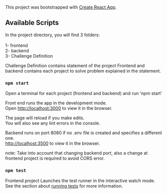 This project was bootstrapped with [Create React App](https://github.com/facebook/create-react-app).

## Available Scripts

In the project directory, you will find 3 folders:<br /><br />
  1- frontend<br />
  2- backend<br />
  3- Challenge Definition<br />

Challenge Definition contains statement of the project 
Frontend and backend contains each project to solve problem explained in the statement. 

### `npm start`
Open a terminal for each project (frontend and backend) and run 'npm start' 

Front end runs the app in the development mode.<br />
Open [http://localhost:3000](http://localhost:3000) to view it in the browser.

The page will reload if you make edits.<br />
You will also see any lint errors in the console.

Backend runs on port 8080 if no .env file is created and specifies a different one. <br />
[http://localhost:3500](http://localhost:3000) to view it in the browser.

note: Take into account that changing backend port, also a change at frontend project is required to avoid CORS error.

### `npm test`

Frontend project
Launches the test runner in the interactive watch mode.<br />
See the section about [running tests](https://facebook.github.io/create-react-app/docs/running-tests) for more information.

